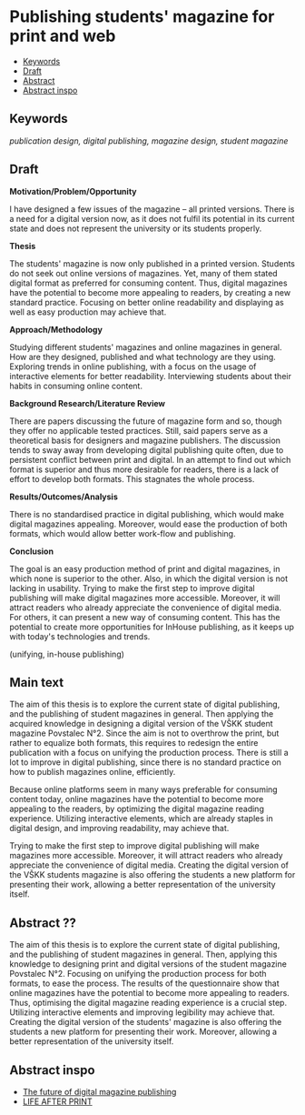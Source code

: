 # Publishing students' magazine for print and web

- [Keywords](#keywords)
- [Draft](#draft)
- [Abstract](#abstract)
- [Abstract inspo](#abstract-inspo)

## Keywords 	
*publication design, digital publishing, magazine design, student magazine*

## Draft

**Motivation/Problem/Opportunity**

I have designed a few issues of the magazine – all printed versions. There is a need for a digital version now, as it does not fulfil its potential in its current state and does not represent the university or its students properly.

**Thesis**

The students' magazine is now only published in a printed version. Students do not seek out online versions of magazines. Yet, many of them stated digital format as preferred for consuming content. Thus, digital magazines have the potential to become more appealing to readers, by creating a new standard practice. Focusing on better online readability and displaying as well as easy production may achieve that.

**Approach/Methodology**

Studying different students' magazines and online magazines in general. How are they designed, published and what technology are they using. Exploring trends in online publishing, with a focus on the usage of interactive elements for better readability. Interviewing students about their habits in consuming online content.

**Background Research/Literature Review**

There are papers discussing the future of magazine form and so, though they offer no applicable tested practices. Still, said papers serve as a theoretical basis for designers and magazine publishers. The discussion tends to sway away from developing digital publishing quite often, due to persistent conflict between print and digital. In an attempt to find out which format is superior and thus more desirable for readers, there is a lack of effort to develop both formats. This stagnates the whole process.

**Results/Outcomes/Analysis**

There is no standardised practice in digital publishing, which would make digital magazines appealing. Moreover, would ease the production of both formats, which would allow better work-flow and publishing.

**Conclusion**

The goal is an easy production method of print and digital magazines, in which none is superior to the other. Also, in which the digital version is not lacking in usability. Trying to make the first step to improve digital publishing will make digital magazines more accessible. Moreover, it will attract readers who already appreciate the convenience of digital media. For others, it can present a new way of consuming content. This has the potential to create more opportunities for InHouse publishing, as it keeps up with today's technologies and trends.

(unifying, in-house publishing)

## Main text

The aim of this thesis is to explore the current state of digital publishing, and the publishing of student magazines in general. Then applying the acquired knowledge in designing a digital version of the VŠKK student magazine Povstalec N°2. Since the aim is not to overthrow the print, but rather to equalize both formats, this requires to redesign the entire publication with a focus on unifying the production process. There is still a lot to improve in digital publishing, since there is no standard practice on how to publish magazines online, efficiently. 

Because online platforms seem in many ways preferable for consuming content today, online magazines have the potential to become more appealing to the readers, by optimizing the digital magazine reading experience. Utilizing interactive elements, which are already staples in digital design, and improving readability, may achieve that. 

Trying to make the first step to improve digital publishing will make magazines more accessible. Moreover, it will attract readers who already appreciate the convenience of digital media. Creating the digital version of the VŠKK students magazine is also offering the students a new platform for presenting their work, allowing a better representation of the university itself.

## Abstract ??

The aim of this thesis is to explore the current state of digital publishing, and the publishing of student magazines in general.  Then, applying this knowledge to designing print and digital versions of the student magazine Povstalec N°2. Focusing on unifying the production process for both formats, to ease the process. The results of the questionnaire show that online magazines have the potential to become more appealing to readers. Thus, optimising the digital magazine reading experience is a crucial step. Utilizing interactive elements and improving legibility may achieve that. Creating the digital version of the students' magazine is also offering the students a new platform for presenting their work. Moreover, allowing a better representation of the university itself.



## Abstract inspo
- [The future of digital magazine publishing](https://content.iospress.com/articles/information-services-and-use/isu661)
- [LIFE AFTER PRINT](https://citeseerx.ist.psu.edu/viewdoc/download?doi=10.1.1.458.9326&rep=rep1&type=pdf)
